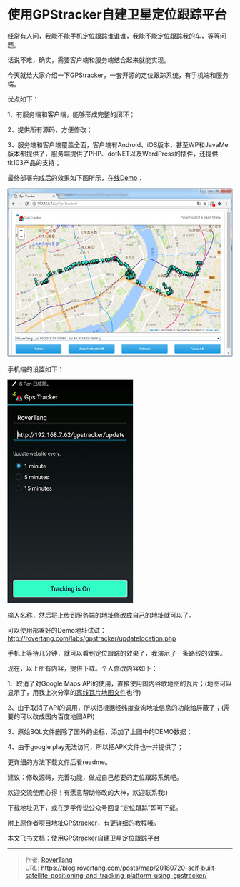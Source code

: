 # 使用GPStracker自建卫星定位跟踪平台


经常有人问，我能不能手机定位跟踪谁谁谁，我能不能定位跟踪我的车，等等问题。

话说不难，确实，需要客户端和服务端结合起来就能实现。

今天就给大家介绍一下GPStracker，一套开源的定位跟踪系统，有手机端和服务端。

优点如下：

1、有服务端和客户端，能够形成完整的闭环；

2、提供所有源码，方便修改；

3、服务端和客户端覆盖全面，客户端有Android、iOS版本，甚至WP和JavaMe版本都提供了，服务端提供了PHP、dotNET以及WordPress的插件，还提供tk103产品的支持；

最终部署完成后的效果如下图所示，[在线Demo](http://rovertang.com/labs/gpstracker/)：

![](assets/boxcnHhVs59iNiL7VOWl4jeGWPb.png)

手机端的设置如下：

![](assets/boxcnZbkfJIp3rbBpzKTXV5Z81g.jpg)

输入名称，然后将上传到服务端的地址修改成自己的地址就可以了。

可以使用部署好的Demo地址试试：http://rovertang.com/labs/gpstracker/updatelocation.php

手机上等待几分钟，就可以看到定位跟踪的效果了，我演示了一条路线的效果。

现在，以上所有内容，提供下载。个人修改内容如下：

1、取消了对Google Maps API的使用，直接使用国内谷歌地图的瓦片；(地图可以显示了，用我上次分享的[离线瓦片地图文件](/posts/mapnavi/20180717-google-maps-tile-map-file-download-1-11-levels/)也行)

2、由于取消了API的调用，所以把根据经纬度查询地址信息的功能给屏蔽了；(需要的可以改成国内百度地图API)

3、原始SQL文件删除了国外的坐标，添加了上图中的DEMO数据；

4、由于google play无法访问，所以把APK文件也一并提供了；

更详细的方法下载文件后看readme。

建议：修改源码，完善功能，做成自己想要的定位跟踪系统吧。

欢迎交流使用心得！有愿意帮助修改的大神，欢迎联系我:)

下载地址见下，或在罗孚传说公众号回复“定位跟踪”即可下载。

附上原作者项目地址[GPStracker](https://www.websmithing.com/gps-tracker/)，有更详细的教程哦。

本文飞书文档：[使用GPStracker自建卫星定位跟踪平台](https://rovertang.feishu.cn/docx/doxcnT09D1k35cUGaSbsjOdjMRt)


---

> 作者: [RoverTang](https://rovertang.com)  
> URL: https://blog.rovertang.com/posts/map/20180720-self-built-satellite-positioning-and-tracking-platform-using-gpstracker/  

